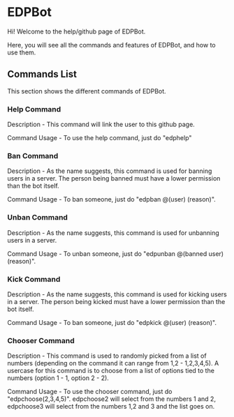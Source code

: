 # EDPBot
Hi! Welcome to the help/github page of EDPBot.

Here, you will see all the commands and features of EDPBot, and how to use them.

## Commands List

This section shows the different commands of EDPBot.


### Help Command

Description - This command will link the user to this github page. 

Command Usage - To use the help command, just do "edphelp" 

### Ban Command 

Description - As the name suggests, this command is used for banning users in a server. The person being banned must have a lower permission than the bot itself.

Command Usage - To ban someone, just do "edpban @(user) (reason)".

### Unban Command

Description - As the name suggests, this command is used for unbanning users in a server. 

Command Usage - To unban someone, just do "edpunban @(banned user) (reason)".

### Kick Command 

Description - As the name suggests, this command is used for kicking users in a server. The person being kicked must have a lower permission than the bot itself.

Command Usage - To ban someone, just do "edpkick @(user) (reason)".

### Chooser Command

Description - This command is used to randomly picked from a list of numbers (depending on the command it can range from 1,2 - 1,2,3,4,5). A usercase for this command is to choose from a list of options tied to the numbers (option 1 - 1, option 2 - 2).

Command Usage - To use the chooser command, just do "edpchoose(2,3,4,5)". edpchoose2 will select from the numbers 1 and 2, edpchoose3 will select from the numbers 1,2 and 3 and the list goes on. 


